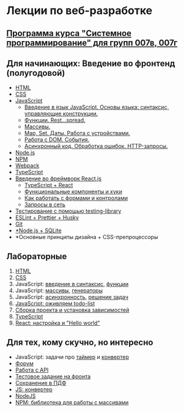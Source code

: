 # Лекции по веб-разработке

## [Программа курса "Системное программирование" для групп 007в, 007г](program-2023.md)

## Для начинающих: Введение во фронтенд (полугодовой)
* [HTML](https://dmitryweiner.github.io/web-lectures/Basic%20-%20HTML.html)
* [CSS](https://dmitryweiner.github.io/web-lectures/Basic%20-%20CSS.html)
* [JavaScript](https://dmitryweiner.github.io/web-lectures/Basic%20-%20JS.html)
  * [Введение в язык JavaScript. Основы языка: синтаксис, управляющие конструкции.](https://dmitryweiner.github.io/web-lectures/JS_part1.html)
  * [Функции. Rest...spread.](https://dmitryweiner.github.io/web-lectures/JS_part2.html)
  * [Массивы.](https://dmitryweiner.github.io/web-lectures/JS_part3.html)
  * [Map, Set. Даты. Работа с устройствами.](https://dmitryweiner.github.io/web-lectures/JS_part6.html)
  * [Работа с DOM. События.](https://dmitryweiner.github.io/web-lectures/JS_part4.html)
  * [Асинхронный код. Обработка ошибок. HTTP-запросы.](https://dmitryweiner.github.io/web-lectures/JS_part5.html)
* [Node.js](https://dmitryweiner.github.io/web-lectures/Basic%20-%20Nodejs.html)
* [NPM](https://dmitryweiner.github.io/web-lectures/Basic%20-%20NPM.html)
* [Webpack](https://dmitryweiner.github.io/web-lectures/Basic%20-%20Webpack.html#/)
* [TypeScript](https://dmitryweiner.github.io/web-lectures/Basic%20-%20TypeScript.html)
* [Введение во фреймворк React.js](https://dmitryweiner.github.io/web-lectures/React%20-%20Basic.html#/)
  * [TypeScript + React](https://dmitryweiner.github.io/web-lectures/React%20-%20TypeScript%20with%20React.html#/)
  * [Функциональные компоненты и хуки](https://dmitryweiner.github.io/web-lectures/React%20-%20Hooks.html#/)
  * [Как работать с формами и контролами](https://dmitryweiner.github.io/web-lectures/React%20-%20Form%20controls.html#/)
  * [Запросы в сеть](https://dmitryweiner.github.io/web-lectures/React%20-%20Fetch.html#/)
* [Тестирование с помощью testing-library](https://dmitryweiner.github.io/web-lectures/React%20-%20Testing%20components.html#/)
* [ESLint + Prettier + Husky](https://dmitryweiner.github.io/web-lectures/EslintPrettierHusky.html)
* [Git](https://dmitryweiner.github.io/web-lectures/Basic%20-%20Git.html)
* [*Node.js + SQLite](https://dmitryweiner.github.io/web-lectures/SQLite.html)
* *Основные принципы дизайна + CSS-препроцессоры


## Лабораторные

1. [HTML](src/lab_html.md)
2. [CSS](src/lab_css.md)
3. JavaScript: [введение в синтаксис](src/lab_js_about.md), [функции](src/lab_js_func.md)
4. JavaScript: [массивы](src/lab_js_arr.md), [генераторы](src/lab_js_maths.md)
5. JavaScript: [асинхронность](src/lab_js_async.md), [решение задач](src/lab_js.md)
6. [JavaScript: оживляем todo-list](src/lab_js_todo_list.md)
7. [Сборка проекта и установка зависимостей](src/lab_webpack.md)
8. [TypeScript](src/lab_ts.md)
9. [React: настройка и "Hello world"](src/lab_react.md)


## Для тех, кому скучно, но интересно

* JavaScript: задачи про [таймер](src/lab_timer.md) и [конвертер](src/lab_convert.md)
* [Форум](https://github.com/dmitryweiner/web-lectures/blob/main/laba.md)
* [Работа с API](src/api.md)
* [Тестовое задание на фронта](src/test.md)
* [Сохранение в ПДФ](src/pdf.md)
* [JS: конвертер](src/lab_convert.md)
* [NodeJS](src/lab_nodejs.md)
* [NPM: библиотека для работы с массивами](src/lab_npm.md)
